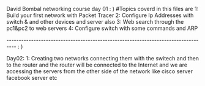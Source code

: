 David Bombal networking course day 01 : )
#Topics coverd in this files are
1: Build your first network with Packet Tracer
2: Configure Ip Addresses with switch & and other devices and server also
3: Web search through the pc1&pc2 to web servers
4: Configure switch with some commands and ARP 


---------------------------------------------------------------------------------- : )

Day02:
1: Creating two networks connecting them with the switech and then to the router 
and the router will be connected to the Internet and we are accessing the servers from the other side of 
the network like cisco server facebook server etc

